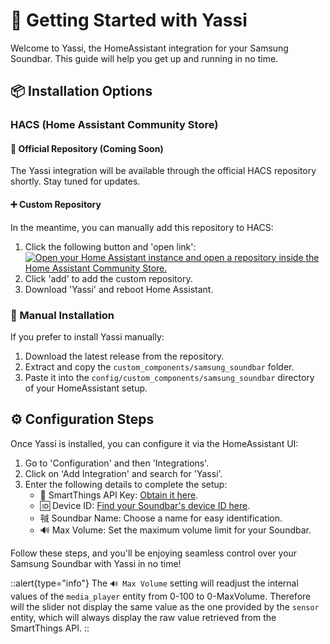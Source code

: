 # 🚀 Getting Started with Yassi

Welcome to Yassi, the HomeAssistant integration for your Samsung Soundbar. This guide will help you get up and running in no time.

## 📦 Installation Options

### HACS (Home Assistant Community Store)

#### 🌟 Official Repository (Coming Soon)
The Yassi integration will be available through the official HACS repository shortly. Stay tuned for updates.

#### ➕ Custom Repository
In the meantime, you can manually add this repository to HACS:
1. Click the following button and 'open link':
[![Open your Home Assistant instance and open a repository inside the Home Assistant Community Store.](https://my.home-assistant.io/badges/hacs_repository.svg)](https://my.home-assistant.io/redirect/hacs_repository/?owner=samuelspagl&repository=ha_samsung_soundbar&category=integration)
2. Click 'add' to add the custom repository.
3. Download 'Yassi' and reboot Home Assistant.

### 📂 Manual Installation
If you prefer to install Yassi manually:
1. Download the latest release from the repository.
2. Extract and copy the `custom_components/samsung_soundbar` folder.
3. Paste it into the `config/custom_components/samsung_soundbar` directory of your HomeAssistant setup.

## ⚙️ Configuration Steps

Once Yassi is installed, you can configure it via the HomeAssistant UI:

1. Go to 'Configuration' and then 'Integrations'.
2. Click on 'Add Integration' and search for 'Yassi'.
3. Enter the following details to complete the setup:
   - 🔑 SmartThings API Key: [Obtain it here](https://account.smartthings.com/tokens).
   - 🆔 Device ID: [Find your Soundbar's device ID here](https://my.smartthings.com/advanced/devices).
   - ㍻ Soundbar Name: Choose a name for easy identification.
   - 🔊 Max Volume: Set the maximum volume limit for your Soundbar.

Follow these steps, and you'll be enjoying seamless control over your Samsung Soundbar with Yassi in no time!

::alert{type="info"}
The `🔊 Max Volume` setting will readjust the internal values of the `media_player` entity from 0-100 to 0-MaxVolume.
Therefore will the slider not display the same value as the one provided by the `sensor` entity, which will always display
the raw value retrieved from the SmartThings API.
::